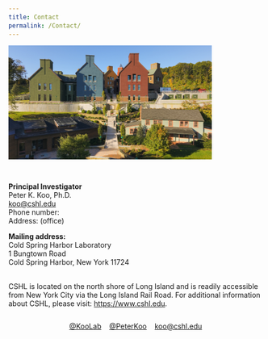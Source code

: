 ```yaml
---
title: Contact
permalink: /Contact/
---
```


<div class="col6 center">
	<img class='img-responsive center-block' src="/images/contacts/cshl4.jpg" width="80%" height="80%"/>
 <span style="display: block; margin-bottom: 1em"></span>
      <span style="display: block; margin-bottom: 3em"></span>
</div>

<b>Principal Investigator</b><br>
Peter K. Koo, Ph.D.<br>
koo@cshl.edu<br>
Phone number: <br>
Address: (office)<br>

<b>Mailing address:</b><br>
Cold Spring Harbor Laboratory<br>
1 Bungtown Road <br>
Cold Spring Harbor, New York 11724<br>
<br>

CSHL is located on the north shore of Long Island and is readily accessible from New York City via the Long Island Rail Road. For additional information about CSHL, please visit: https://www.cshl.edu.


<p align="center"> 
<span style="display: block; margin-bottom: 2em"></span>
<a href="https://github.com/koo-lab"><i class="fa fa-github"></i> @KooLab</a>&nbsp;&nbsp;&nbsp;
<a href="https://twitter.com/pkoo562"><i class="fa fa-twitter"></i> @PeterKoo</a>&nbsp;&nbsp;&nbsp;
<a href="mailto:koo@cshl.edu"><i class="fa fa-envelope-o"></i> koo@cshl.edu</a>
</p>

<br>
<br>



